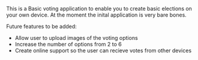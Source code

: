 This is a Basic voting application to enable you to create basic elections on your own device.
At the moment the inital application is very bare bones.

Future features to be added:
- Allow user to upload images of the voting options
- Increase the number of options from 2 to 6
- Create online support so the user can recieve votes from other devices
